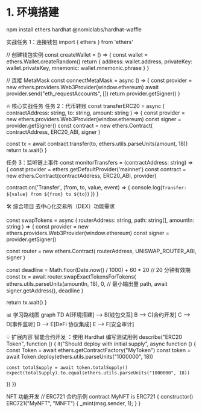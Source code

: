 # 1. 环境搭建

npm install ethers hardhat @nomiclabs/hardhat-waffle

实战任务 1：连接钱包
import { ethers } from 'ethers'

// 创建钱包实例
const createWallet = () => {
const wallet = ethers.Wallet.createRandom()
return {
address: wallet.address,
privateKey: wallet.privateKey,
mnemonic: wallet.mnemonic.phrase
}
}

// 连接 MetaMask
const connectMetaMask = async () => {
const provider = new ethers.providers.Web3Provider(window.ethereum)
await provider.send("eth_requestAccounts", [])
return provider.getSigner()
}

🔥 核心实战任务
任务 2：代币转账
const transferERC20 = async (
contractAddress: string,
to: string,
amount: string
) => {
const provider = new ethers.providers.Web3Provider(window.ethereum)
const signer = provider.getSigner()
const contract = new ethers.Contract(
contractAddress,
ERC20_ABI,
signer
)

const tx = await contract.transfer(to, ethers.utils.parseUnits(amount, 18))
return tx.wait()
}

任务 3：监听链上事件
const monitorTransfers = (contractAddress: string) => {
const provider = ethers.getDefaultProvider('mainnet')
const contract = new ethers.Contract(contractAddress, ERC20_ABI, provider)

contract.on('Transfer', (from, to, value, event) => {
console.log(`Transfer: ${value} from ${from} to ${to}`)
})
}

🛠️ 综合项目
去中心化交易所（DEX）功能需求

const swapTokens = async (
routerAddress: string,
path: string[],
amountIn: string
) => {
const provider = new ethers.providers.Web3Provider(window.ethereum)
const signer = provider.getSigner()

const router = new ethers.Contract(
routerAddress,
UNISWAP_ROUTER_ABI,
signer
)

const deadline = Math.floor(Date.now() / 1000) + 60 \* 20 // 20 分钟有效期
const tx = await router.swapExactTokensForTokens(
ethers.utils.parseUnits(amountIn, 18),
0, // 最小输出量
path,
await signer.getAddress(),
deadline
)

return tx.wait()
}

📊 学习路线图
graph TD
A[环境搭建] --> B[钱包交互]
B --> C[合约开发]
C --> D[事件监听]
D --> E[DeFi 协议集成]
E --> F[安全审计]

💡 扩展内容
智能合约开发 ：使用 Hardhat 编写测试用例
describe("ERC20 Token", function () {
it("Should deploy with initial supply", async function () {
const Token = await ethers.getContractFactory("MyToken")
const token = await Token.deploy(ethers.utils.parseUnits("1000000", 18))

    const totalSupply = await token.totalSupply()
    expect(totalSupply).to.equal(ethers.utils.parseUnits("1000000", 18))

})
})

NFT 功能开发
// ERC721 合约示例
contract MyNFT is ERC721 {
constructor() ERC721("MyNFT", "MNFT") {
\_mint(msg.sender, 1);
}
}
